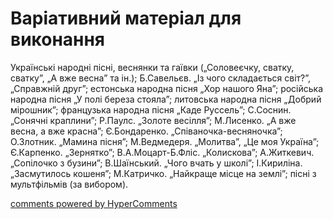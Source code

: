 <div id="hypercomments_widget" class="js-hypercomments-widget invisible"></div>

# Варіативний матеріал для виконання

Українські народні пісні, веснянки та гаївки („Соловеєчку, сватку, сватку”, „А вже весна” та ін.); Б.Савельєв. „Із чого складається світ?”, „Справжній друг”; естонська народна пісня „Хор нашого Яна”; російська народна пісня „У полі береза стояла”; литовська народна пісня „Добрий мірошник”; французька народна пісня „Каде Руссель”; С.Соснин. „Сонячні краплини”; Р.Паулс. „Золоте весілля”; М.Лисенко. „А вже весна, а вже красна”; Є.Бондаренко. „Співаночка-весняночка”; О.Злотник. „Мамина пісня”; М.Ведмедеря. „Молитва”, „Це моя Україна”;  Є.Карпенко. „Зернятко”; В.А.Моцарт-Б.Фліс. „Колискова”; А.Житкевич. „Сопілочко з бузини”; В.Шаїнський. „Чого вчать у школі”; І.Кириліна. „Засмутилось кошеня”; М.Катричко. „Найкраще місце на землі”; пісні з мультфільмів (за вибором). 

<div class="js-hypercomments-container">
    <a href="http://hypercomments.com" class="hc-link" title="comments widget">comments powered by HyperComments</a>
</div>
